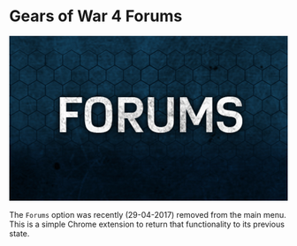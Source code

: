 # Gears of War 4 Forums

![forum-tile](https://github.com/TheanosLearning/Gears4Forums/raw/master/images/forums_tile.png)

The `Forums` option was recently (29-04-2017) removed from the main menu. This is a simple Chrome extension to return that functionality to its previous state.


